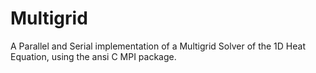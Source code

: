 # Multigrid
A Parallel and Serial implementation of a Multigrid Solver of the 1D Heat Equation, using the ansi C MPI package.
